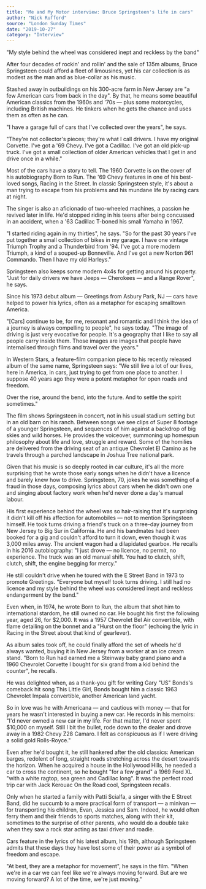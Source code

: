 ```yaml
---
title: "Me and My Motor interview: Bruce Springsteen's life in cars"
author: "Nick Rufford"
source: "London Sunday Times"
date: "2019-10-27"
category: "Interview"
---
```


"My style behind the wheel was considered inept and reckless by the band"

After four decades of rockin' and rollin' and the sale of 135m albums, Bruce Springsteen could afford a fleet of limousines, yet his car collection is as modest as the man and as blue-collar as his music.

Stashed away in outbuildings on his 300-acre farm in New Jersey are "a few American cars from back in the day". By that, he means some beautiful American classics from the 1960s and '70s — plus some motorcycles, including British machines. He tinkers when he gets the chance and uses them as often as he can.

"I have a garage full of cars that I've collected over the years", he says.

"They're not collector's pieces; they're what I call drivers. I have my original Corvette. I've got a '69 Chevy. I've got a Cadillac. I've got an old pick-up truck. I've got a small collection of older American vehicles that I get in and drive once in a while."

Most of the cars have a story to tell. The 1960 Corvette is on the cover of his autobiography Born to Run. The '69 Chevy features in one of his best-loved songs, Racing in the Street. In classic Springsteen style, it's about a man trying to escape from his problems and his mundane life by racing cars at night.

The singer is also an aficionado of two-wheeled machines, a passion he revived later in life. He'd stopped riding in his teens after being concussed in an accident, when a '63 Cadillac T-boned his small Yamaha in 1967.

"I started riding again in my thirties", he says. "So for the past 30 years I've put together a small collection of bikes in my garage. I have one vintage Triumph Trophy and a Thunderbird from '94. I've got a more modern Triumph, a kind of a souped-up Bonneville. And I've got a new Norton 961 Commando. Then I have my old Harleys."

Springsteen also keeps some modern 4x4s for getting around his property. "Just for daily drivers we have Jeeps — Cherokees — and a Range Rover", he says.

Since his 1973 debut album — Greetings from Asbury Park, NJ — cars have helped to power his lyrics, often as a metaphor for escaping smalltown America.

"[Cars] continue to be, for me, resonant and romantic and I think the idea of a journey is always compelling to people", he says today. "The image of driving is just very evocative for people. It's a geography that I like to say all people carry inside them. Those images are images that people have internalised through films and travel over the years."

In Western Stars, a feature-film companion piece to his recently released album of the same name, Springsteen says: "We still live a lot of our lives, here in America, in cars, just trying to get from one place to another. I suppose 40 years ago they were a potent metaphor for open roads and freedom.

Over the rise, around the bend, into the future. And to settle the spirit sometimes."

The film shows Springsteen in concert, not in his usual stadium setting but in an old barn on his ranch. Between songs we see clips of Super 8 footage of a younger Springsteen, and sequences of him against a backdrop of big skies and wild horses. He provides the voiceover, summoning up homespun philosophy about life and love, struggle and reward. Some of the homilies are delivered from the driving seat of an antique Chevrolet El Camino as he travels through a parched landscape in Joshua Tree national park.

Given that his music is so deeply rooted in car culture, it's all the more surprising that he wrote those early songs when he didn't have a licence and barely knew how to drive. Springsteen, 70, jokes he was something of a fraud in those days, composing lyrics about cars when he didn't own one and singing about factory work when he'd never done a day's manual labour.

His first experience behind the wheel was so hair-raising that it's surprising it didn't kill off his affection for automobiles — not to mention Springsteen himself. He took turns driving a friend's truck on a three-day journey from New Jersey to Big Sur in California. He and his bandmates had been booked for a gig and couldn't afford to turn it down, even though it was 3,000 miles away. The ancient wagon had a dilapidated gearbox. He recalls in his 2016 autobiography: "I just drove — no licence, no permit, no experience. The truck was an old manual shift. You had to clutch, shift, clutch, shift, the engine begging for mercy."

He still couldn't drive when he toured with the E Street Band in 1973 to promote Greetings. "Everyone but myself took turns driving. I still had no licence and my style behind the wheel was considered inept and reckless endangerment by the band."

Even when, in 1974, he wrote Born to Run, the album that shot him to international stardom, he still owned no car. He bought his first the following year, aged 26, for $2,000. It was a 1957 Chevrolet Bel Air convertible, with flame detailing on the bonnet and a "Hurst on the floor" (echoing the lyric in Racing in the Street about that kind of gearlever).

As album sales took off, he could finally afford the set of wheels he'd always wanted, buying it in New Jersey from a worker at an ice cream stand. "Born to Run had earned me a Steinway baby grand piano and a 1960 Chevrolet Corvette I bought for six grand from a kid behind the counter", he recalls.

He was delighted when, as a thank-you gift for writing Gary "US" Bonds's comeback hit song This Little Girl, Bonds bought him a classic 1963 Chevrolet Impala convertible, another American land yacht.

So in love was he with Americana — and cautious with money — that for years he wasn't interested in buying a new car. He records in his memoirs: "I'd never owned a new car in my life. For that matter, I'd never spent $10,000 on myself. Still I bit the bullet, rode down to the dealer and drove away in a 1982 Chevy Z28 Camaro. I felt as conspicuous as if I were driving a solid gold Rolls-Royce."

Even after he'd bought it, he still hankered after the old classics: American barges, redolent of long, straight roads stretching across the desert towards the horizon. When he acquired a house in the Hollywood Hills, he needed a car to cross the continent, so he bought "for a few grand" a 1969 Ford XL "with a white ragtop, sea green and Cadillac long". It was the perfect road trip car with Jack Kerouac On the Road cool, Springsteen recalls.

Only when he started a family with Patti Scialfa, a singer with the E Street Band, did he succumb to a more practical form of transport — a minivan — for transporting his children, Evan, Jessica and Sam. Indeed, he would often ferry them and their friends to sports matches, along with their kit, sometimes to the surprise of other parents, who would do a double take when they saw a rock star acting as taxi driver and roadie.

Cars feature in the lyrics of his latest album, his 19th, although Springsteen admits that these days they have lost some of their power as a symbol of freedom and escape.

"At best, they are a metaphor for movement", he says in the film. "When we're in a car we can feel like we're always moving forward. But are we moving forward? A lot of the time, we're just moving."
